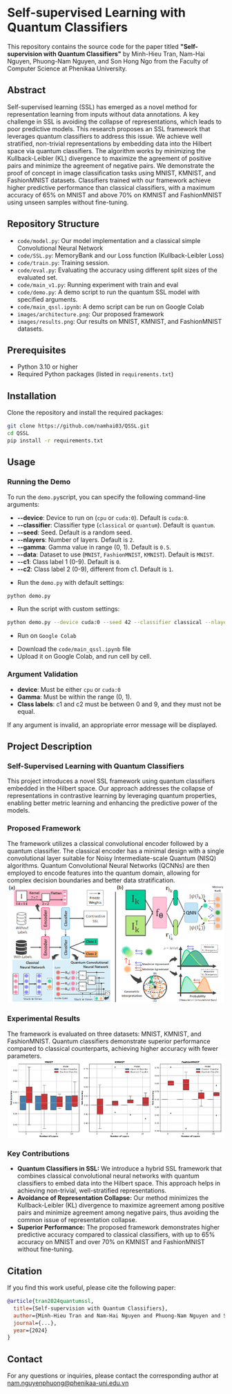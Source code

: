 # Self-supervised Learning with Quantum Classifiers
This repository contains the source code for the paper titled **"Self-supervision with Quantum Classifiers"** by Minh-Hieu Tran, Nam-Hai Nguyen, Phuong-Nam Nguyen, and Son Hong Ngo from the Faculty of Computer Science at Phenikaa University.

## Abstract

Self-supervised learning (SSL) has emerged as a novel method for representation learning from inputs without data annotations. A key challenge in SSL is avoiding the collapse of representations, which leads to poor predictive models. This research proposes an SSL framework that leverages quantum classifiers to address this issue. We achieve well stratified, non-trivial representations by embedding data into the Hilbert space via quantum classifiers. The algorithm works by minimizing the Kullback-Leibler (KL) divergence to maximize the agreement of positive pairs and minimize the agreement of negative pairs. We demonstrate the proof of concept in image classification tasks using MNIST, KMNIST, and FashionMNIST datasets. Classifiers trained with our framework achieve higher predictive performance than classical classifiers, with a maximum accuracy of 65% on MNIST and above 70% on KMNIST and FashionMNIST using unseen samples without fine-tuning.

## Repository Structure

- `code/model.py`: Our model implementation and a classical simple Convolutional Neural Network
- `code/SSL.py`: MemoryBank and our Loss function (Kullback-Leibler Loss)
- `code/train.py`: Training session.
- `code/eval.py`: Evaluating  the accuracy using different split sizes of the evaluated set.
- `code/main_v1.py`: Running experiment with train and eval
- `code/demo.py`: A demo script to run the quantum SSL model with specified arguments.
- `code/main_qssl.ipynb`: A demo script can be run on Google Colab
- `images/architecture.png`: Our proposed framework
- `images/results.png`: Our results on MNIST, KMNIST, and FashionMNIST datasets. 

## Prerequisites
- Python 3.10 or higher
- Required Python packages (listed in `requirements.txt`)

## Installation
Clone the repository and install the required packages:
```sh
git clone https://github.com/namhai03/QSSL.git
cd QSSL
pip install -r requirements.txt
```
## Usage
### Running the Demo
To run the `demo.py`script, you can specify the following command-line arguments:
- **--device**: Device to run on (`cpu` or `cuda:0`). Default is `cuda:0`.
- **--classifier**: Classifier type (`classical` or `quantum`). Default is `quantum`.
- **--seed**: Seed. Default is a random seed.
- **--nlayers**: Number of layers. Default is `2`.
- **--gamma**: Gamma value in range (0, 1). Default is `0.5`.
- **--data**: Dataset to use (`MNIST`, `FashionMNIST`, `KMNIST`). Default is `MNIST`.
- **--c1**: Class label 1 (0-9). Default is `0`.
- **--c2**: Class label 2 (0-9), different from c1. Default is `1`.

* Run the `demo.py` with default settings:
```sh
python demo.py
```

* Run the script with custom settings:
```sh
python demo.py --device cuda:0 --seed 42 --classifier classical --nlayers 3 --gamma 0.7 --data FashionMNIST --c1 0 --c2 1
```

* Run on `Google Colab`
- Download the `code/main_qssl.ipynb` file
- Upload it on Google Colab, and run cell by cell.

### Argument Validation
- **device**: Must be either `cpu` or `cuda:0`
- **Gamma**: Must be within the range (0, 1).
- **Class labels**: c1 and c2 must be between 0 and 9, and they must not be equal.

If any argument is invalid, an appropriate error message will be displayed.

## Project Description
### Self-Supervised Learning with Quantum Classifiers
This project introduces a novel SSL framework using quantum classifiers embedded in the Hilbert space. Our approach addresses the collapse of representations in contrastive learning by leveraging quantum properties, enabling better metric learning and enhancing the predictive power of the models.

### Proposed Framework
The framework utilizes a classical convolutional encoder followed by a quantum classifier. The classical encoder has a minimal design with a single convolutional layer suitable for Noisy Intermediate-scale Quantum (NISQ) algorithms. Quantum Convolutional Neural Networks (QCNNs) are then employed to encode features into the quantum domain, allowing for complex decision boundaries and better data stratification.  
![Architecture](https://github.com/namhai03/QSSL/blob/main/images/architecture.png)

### Experimental Results
The framework is evaluated on three datasets: MNIST, KMNIST, and FashionMNIST. Quantum classifiers demonstrate superior performance compared to classical counterparts, achieving higher accuracy with fewer parameters.
![Results](https://github.com/namhai03/QSSL/blob/main/images/results.png)

### Key Contributions
- **Quantum Classifiers in SSL:** We introduce a hybrid SSL framework that combines classical convolutional neural networks with quantum classifiers to embed data into the Hilbert space. This approach helps in achieving non-trivial, well-stratified representations.
- **Avoidance of Representation Collapse:** Our method minimizes the Kullback-Leibler (KL) divergence to maximize agreement among positive pairs and minimize agreement among negative pairs, thus avoiding the common issue of representation collapse.
- **Superior Performance:** The proposed framework demonstrates higher predictive accuracy compared to classical classifiers, with up to 65% accuracy on MNIST and over 70% on KMNIST and FashionMNIST without fine-tuning.

## Citation
If you find this work useful, please cite the following paper:
```BibTeX
@article{tran2024quantumssl,
  title={Self-supervision with Quantum Classifiers},
  author={Minh-Hieu Tran and Nam-Hai Nguyen and Phuong-Nam Nguyen and Son Hong Ngo},
  journal={...},
  year={2024}
}
```
## Contact 
For any questions or inquiries, please contact the corresponding author at 
[nam.nguyenphuong@phenikaa-uni.edu.vn](mailto:nam.nguyenphuong@phenikaa-uni.edu.vn)

